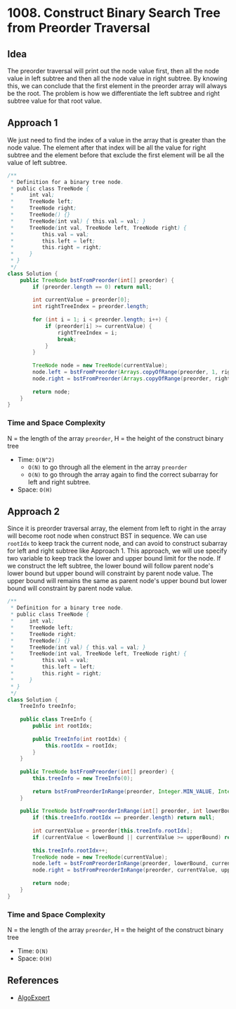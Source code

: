 # 1008. Construct Binary Search Tree from Preorder Traversal

## Idea
The preorder traversal will print out the node value first, then all the node value in left subtree and then all the node value in right subtree. By knowing this, we can conclude that the first element in the preorder array will always be the root. The problem is how we differentiate the left subtree and right subtree value for that root value.

## Approach 1
We just need to find the index of a value in the array that is greater than the node value. The element after that index will be all the value for right subtree and the element before that exclude the first element will be all the value of left subtree.

```Java
/**
 * Definition for a binary tree node.
 * public class TreeNode {
 *     int val;
 *     TreeNode left;
 *     TreeNode right;
 *     TreeNode() {}
 *     TreeNode(int val) { this.val = val; }
 *     TreeNode(int val, TreeNode left, TreeNode right) {
 *         this.val = val;
 *         this.left = left;
 *         this.right = right;
 *     }
 * }
 */
class Solution {
    public TreeNode bstFromPreorder(int[] preorder) {
        if (preorder.length == 0) return null;
        
        int currentValue = preorder[0];
        int rightTreeIndex = preorder.length;
        
        for (int i = 1; i < preorder.length; i++) {
            if (preorder[i] >= currentValue) {
                rightTreeIndex = i;
                break;
            }
        }
        
        TreeNode node = new TreeNode(currentValue);
        node.left = bstFromPreorder(Arrays.copyOfRange(preorder, 1, rightTreeIndex));
        node.right = bstFromPreorder(Arrays.copyOfRange(preorder, rightTreeIndex, preorder.length));
        
        return node;
    }
}
```

### Time and Space Complexity

N = the length of the array `preorder`, H = the height of the construct binary tree
- Time: `O(N^2)`
    - `O(N)` to go through all the element in the array `preorder`
    - `O(N)` to go through the array again to find the correct subarray for left and right subtree.
- Space: `O(H)`

## Approach 2
Since it is preorder traversal array, the element from left to right in the array will become root node when construct BST in sequence. We can use `rootIdx` to keep track the current node, and can avoid to construct subarray for left and right subtree like Approach 1. This approach, we will use specify two variable to keep track the lower and upper bound limit for the node. If we construct the left subtree, the lower bound will follow parent node's lower bound but upper bound will constraint by parent node value. The upper bound will remains the same as parent node's upper bound but lower bound will constraint by parent node value.

```Java
/**
 * Definition for a binary tree node.
 * public class TreeNode {
 *     int val;
 *     TreeNode left;
 *     TreeNode right;
 *     TreeNode() {}
 *     TreeNode(int val) { this.val = val; }
 *     TreeNode(int val, TreeNode left, TreeNode right) {
 *         this.val = val;
 *         this.left = left;
 *         this.right = right;
 *     }
 * }
 */
class Solution {
    TreeInfo treeInfo;
    
    public class TreeInfo {
        public int rootIdx;
        
        public TreeInfo(int rootIdx) {
            this.rootIdx = rootIdx;
        }
    }
    
    public TreeNode bstFromPreorder(int[] preorder) {
        this.treeInfo = new TreeInfo(0);
        
        return bstFromPreorderInRange(preorder, Integer.MIN_VALUE, Integer.MAX_VALUE);
    }
    
    public TreeNode bstFromPreorderInRange(int[] preorder, int lowerBound, int upperBound) {
        if (this.treeInfo.rootIdx == preorder.length) return null;
        
        int currentValue = preorder[this.treeInfo.rootIdx];
        if (currentValue < lowerBound || currentValue >= upperBound) return null;
        
        this.treeInfo.rootIdx++;
        TreeNode node = new TreeNode(currentValue);
        node.left = bstFromPreorderInRange(preorder, lowerBound, currentValue);
        node.right = bstFromPreorderInRange(preorder, currentValue, upperBound);
        
        return node;
    }
}
```

### Time and Space Complexity

N = the length of the array `preorder`, H = the height of the construct binary tree
- Time: `O(N)`
- Space: `O(H)`

## References
- [AlgoExpert](https://www.algoexpert.io/questions/Reconstruct%20BST)